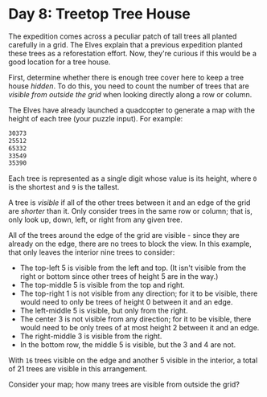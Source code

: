 # Day 8: Treetop Tree House

The expedition comes across a peculiar patch of tall trees all planted carefully in a grid.
The Elves explain that a previous expedition planted these trees as a reforestation effort.
Now, they're curious if this would be a good location for a tree house.

First, determine whether there is enough tree cover here to keep a tree house *hidden*.
To do this, you need to count the number of trees that are *visible from
outside the grid* when looking directly along a row or column.

The Elves have already launched a quadcopter to generate a map with the height
of each tree (your puzzle input). For example:

```example_input.txt
30373
25512
65332
33549
35390
```

Each tree is represented as a single digit whose value is its height, where `0`
is the shortest and `9` is the tallest.

A tree is *visible* if all of the other trees between it and an edge of the
grid are *shorter* than it. Only consider trees in the same row or column; that
is, only look up, down, left, or right from any given tree.

All of the trees around the edge of the grid are visible -
since they are already on the edge,
there are no trees to block the view.
In this example, that only leaves the interior nine trees to consider:

- The top-left 5 is visible from the left and top.
  (It isn't visible from the right or bottom since other trees of height 5 are in the way.)
- The top-middle 5 is visible from the top and right.
- The top-right 1 is not visible from any direction;
  for it to be visible, there would need to only be trees of height 0 between it and an edge.
- The left-middle 5 is visible, but only from the right.
- The center 3 is not visible from any direction;
  for it to be visible, there would need to be only trees of at most height 2 between it and an edge.
- The right-middle 3 is visible from the right.
- In the bottom row, the middle 5 is visible, but the 3 and 4 are not.

With `16` trees visible on the edge and another 5 visible in the interior, a
total of 21 trees are visible in this arrangement.

Consider your map; how many trees are visible from outside the grid?
